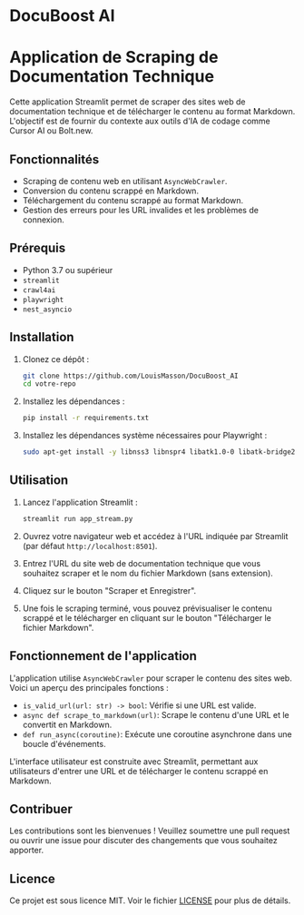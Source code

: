 # DocuBoost AI

# Application de Scraping de Documentation Technique

Cette application Streamlit permet de scraper des sites web de documentation technique et de télécharger le contenu au format Markdown. L'objectif est de fournir du contexte aux outils d'IA de codage comme Cursor AI ou Bolt.new.

## Fonctionnalités

- Scraping de contenu web en utilisant `AsyncWebCrawler`.
- Conversion du contenu scrappé en Markdown.
- Téléchargement du contenu scrappé au format Markdown.
- Gestion des erreurs pour les URL invalides et les problèmes de connexion.

## Prérequis

- Python 3.7 ou supérieur
- `streamlit`
- `crawl4ai`
- `playwright`
- `nest_asyncio`

## Installation

1. Clonez ce dépôt :
    ```bash
    git clone https://github.com/LouisMasson/DocuBoost_AI
    cd votre-repo
    ```

2. Installez les dépendances :
    ```bash
    pip install -r requirements.txt
    ```

3. Installez les dépendances système nécessaires pour Playwright :
    ```bash
    sudo apt-get install -y libnss3 libnspr4 libatk1.0-0 libatk-bridge2.0-0 libcups2 libdrm2 libxkbcommon0 libxcomposite1 libxdamage1 libxfixes3 libxrandr2 libgbm1 libasound2 libpango-1.0-0 libcairo2 libatspi2.0-0 libgtk-3-0 libgdk-pixbuf2.0-0 libxcursor1 libxext6 libpangocairo-1.0-0 libwayland-client0
    ```

## Utilisation

1. Lancez l'application Streamlit :
    ```bash
    streamlit run app_stream.py
    ```

2. Ouvrez votre navigateur web et accédez à l'URL indiquée par Streamlit (par défaut `http://localhost:8501`).

3. Entrez l'URL du site web de documentation technique que vous souhaitez scraper et le nom du fichier Markdown (sans extension).

4. Cliquez sur le bouton "Scraper et Enregistrer".

5. Une fois le scraping terminé, vous pouvez prévisualiser le contenu scrappé et le télécharger en cliquant sur le bouton "Télécharger le fichier Markdown".

## Fonctionnement de l'application

L'application utilise `AsyncWebCrawler` pour scraper le contenu des sites web. Voici un aperçu des principales fonctions :

- `is_valid_url(url: str) -> bool`: Vérifie si une URL est valide.
- `async def scrape_to_markdown(url)`: Scrape le contenu d'une URL et le convertit en Markdown.
- `def run_async(coroutine)`: Exécute une coroutine asynchrone dans une boucle d'événements.

L'interface utilisateur est construite avec Streamlit, permettant aux utilisateurs d'entrer une URL et de télécharger le contenu scrappé en Markdown.

## Contribuer

Les contributions sont les bienvenues ! Veuillez soumettre une pull request ou ouvrir une issue pour discuter des changements que vous souhaitez apporter.

## Licence

Ce projet est sous licence MIT. Voir le fichier [LICENSE](LICENSE) pour plus de détails.
